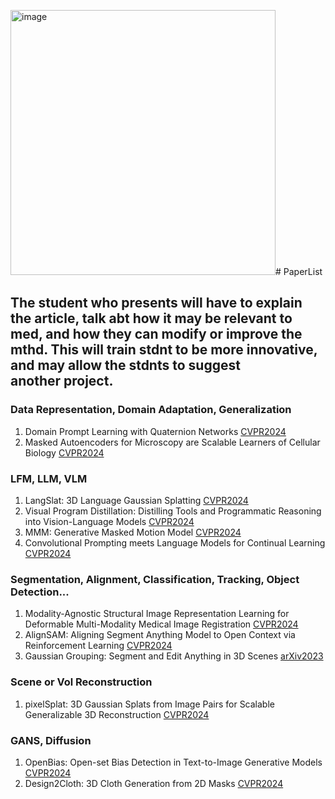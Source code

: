 <img width="424" alt="image" src="https://github.com/user-attachments/assets/ff26a308-6c04-4116-944e-1fe62a43a173"># PaperList

## The student who presents will have to explain the article, talk abt how it may be relevant to med, and how they can modify or improve the mthd. This will train stdnt to be more innovative, and may allow the stdnts to suggest another project.

### Data Representation, Domain Adaptation, Generalization
1. Domain Prompt Learning with Quaternion Networks [CVPR2024](https://openaccess.thecvf.com/content/CVPR2024/papers/Cao_Domain_Prompt_Learning_with_Quaternion_Networks_CVPR_2024_paper.pdf)
2. Masked Autoencoders for Microscopy are Scalable Learners of Cellular Biology [CVPR2024](https://arxiv.org/pdf/2404.10242)

### LFM, LLM, VLM
1. LangSlat: 3D Language Gaussian Splatting [CVPR2024](https://openaccess.thecvf.com/content/CVPR2024/papers/Qin_LangSplat_3D_Language_Gaussian_Splatting_CVPR_2024_paper.pdf)
2. Visual Program Distillation: Distilling Tools and Programmatic Reasoning into Vision-Language Models [CVPR2024](https://openaccess.thecvf.com/content/CVPR2024/papers/Hu_Visual_Program_Distillation_Distilling_Tools_and_Programmatic_Reasoning_into_Vision-Language_CVPR_2024_paper.pdf)
3. MMM: Generative Masked Motion Model [CVPR2024](https://openaccess.thecvf.com/content/CVPR2024/papers/Pinyoanuntapong_MMM_Generative_Masked_Motion_Model_CVPR_2024_paper.pdf)
4. Convolutional Prompting meets Language Models for Continual Learning [CVPR2024](https://arxiv.org/pdf/2403.20317)

### Segmentation, Alignment, Classification, Tracking, Object Detection...
1. Modality-Agnostic Structural Image Representation Learning for Deformable Multi-Modality Medical Image Registration [CVPR2024](https://openaccess.thecvf.com/content/CVPR2024/papers/Mok_Modality-Agnostic_Structural_Image_Representation_Learning_for_Deformable_Multi-Modality_Medical_Image_CVPR_2024_paper.pdf)
2. AlignSAM: Aligning Segment Anything Model to Open Context via Reinforcement Learning [CVPR2024](https://openaccess.thecvf.com/content/CVPR2024/papers/Huang_AlignSAM_Aligning_Segment_Anything_Model_to_Open_Context_via_Reinforcement_CVPR_2024_paper.pdf)
3. Gaussian Grouping: Segment and Edit Anything in 3D Scenes [arXiv2023](https://arxiv.org/pdf/2312.00732)

### Scene or Vol Reconstruction
1. pixelSplat: 3D Gaussian Splats from Image Pairs for Scalable Generalizable 3D Reconstruction [CVPR2024](https://openaccess.thecvf.com/content/CVPR2024/papers/Charatan_pixelSplat_3D_Gaussian_Splats_from_Image_Pairs_for_Scalable_Generalizable_CVPR_2024_paper.pdf)

### GANS, Diffusion
1. OpenBias: Open-set Bias Detection in Text-to-Image Generative Models [CVPR2024](https://openaccess.thecvf.com/content/CVPR2024/papers/DInca_OpenBias_Open-set_Bias_Detection_in_Text-to-Image_Generative_Models_CVPR_2024_paper.pdf)
2. Design2Cloth: 3D Cloth Generation from 2D Masks [CVPR2024](https://openaccess.thecvf.com/content/CVPR2024/papers/Zheng_Design2Cloth_3D_Cloth_Generation_from_2D_Masks_CVPR_2024_paper.pdf)

